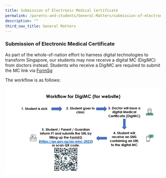 ```yaml
---
title: Submission of Electronic Medical Certificate
permalink: /parents-and-students/General-Matters/submission-of-electronic-medical-cert/
description: ""
third_nav_title: General Matters
---
```

### Submission of Electronic Medical Certificate

As part of the whole-of-nation effort to harness digital technologies to transform Singapore, our students may now receive a digital MC (DigiMC) from doctors instead. Students who receive a DigiMC are required to submit the MC link via [FormSg](https://form.gov.sg/6434a8a827d3a20012ce6b36)

The workflow is as follows:

![](/images/workflow%20for%20digimc.png)
